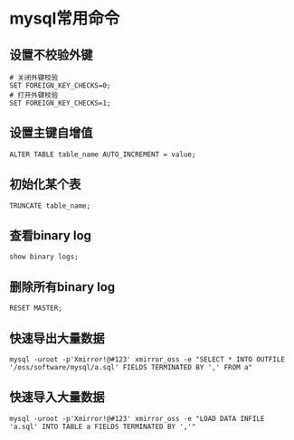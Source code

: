 # mysql常用命令

## 设置不校验外键

```mysql
# 关闭外键校验
SET FOREIGN_KEY_CHECKS=0;
# 打开外键校验
SET FOREIGN_KEY_CHECKS=1;
```

## 设置主键自增值

```mysql
ALTER TABLE table_name AUTO_INCREMENT = value;
```

## 初始化某个表

```mysql
TRUNCATE table_name;
```

## 查看binary log

```mysql
show binary logs;
```

## 删除所有binary log

```mysql
RESET MASTER;
```

## 快速导出大量数据

```shell
mysql -uroot -p'Xmirror!@#123' xmirror_oss -e "SELECT * INTO OUTFILE '/oss/software/mysql/a.sql' FIELDS TERMINATED BY ',' FROM a"
```

## 快速导入大量数据

```shell
mysql -uroot -p'Xmirror!@#123' xmirror_oss -e "LOAD DATA INFILE 'a.sql' INTO TABLE a FIELDS TERMINATED BY ','"
```

